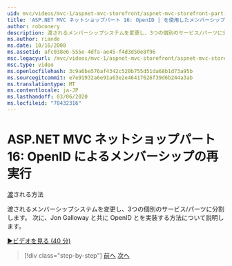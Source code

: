 ```yaml
---
uid: mvc/videos/mvc-1/aspnet-mvc-storefront/aspnet-mvc-storefront-part-16-membership-redo-with-openid
title: 'ASP.NET MVC ネットショップパート 16: OpenID | を使用したメンバーシップの再実行Microsoft Docs'
author: robconery
description: 渡されるメンバーシップシステムを変更し、3つの個別のサービス/パーツに分割します。 次に、Jon Galloway によって OpenID について説明し、i 方法について説明します。
ms.author: riande
ms.date: 10/16/2008
ms.assetid: afc038e6-555e-4dfa-ae45-f4d3d50e8f96
msc.legacyurl: /mvc/videos/mvc-1/aspnet-mvc-storefront/aspnet-mvc-storefront-part-16-membership-redo-with-openid
msc.type: video
ms.openlocfilehash: 3c9a6be576af4342c520b755d51da68b1d73a95b
ms.sourcegitcommit: e7e91932a6e91a63e2e46417626f39d6b244a3ab
ms.translationtype: MT
ms.contentlocale: ja-JP
ms.lasthandoff: 03/06/2020
ms.locfileid: "78432316"
---
```

# <a name="aspnet-mvc-storefront-part-16-membership-redo-with-openid"></a>ASP.NET MVC ネットショップパート 16: OpenID によるメンバーシップの再実行

[渡](https://github.com/robconery)される方法

渡されるメンバーシップシステムを変更し、3つの個別のサービス/パーツに分割します。 次に、Jon Galloway と共に OpenID とを実装する方法について説明します。

[&#9654;ビデオを見る (40 分)](https://channel9.msdn.com/Blogs/ASP-NET-Site-Videos/aspnet-mvc-storefront-part-16-membership-redo-with-openid)

> [!div class="step-by-step"]
> [前へ](aspnet-mvc-storefront-part-15-public-code-review.md)
> [次へ](aspnet-mvc-storefront-part-17-checkout-with-jeff-atwood.md)
